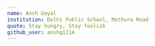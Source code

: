 ```yaml
---
name: Ansh Goyal
institution: Delhi Public School, Mathura Road
quote: Stay hungry, Stay foolish
github_user: anshg1214
---
```

